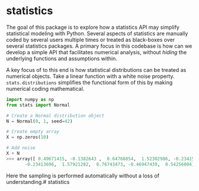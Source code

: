 # statistics

The goal of this package is to explore how a statistics API may simplify statistical modeling with Python. Several aspects of statistics are manually coded by several users multiple times or treated as black-boxes over several statistics packages. A primary focus in this codebase is how can we develop a simple API that facilitates numerical analysis, without *hiding* the underlying functions and assumptions within.

A key focus of to this end is how statistical distributions can be treated as numerical objects. Take a linear function with a white noise property. `stats.distributions` simplifies the functional form of this by making numerical coding mathematical.

```python
import numpy as np
from stats import Normal

# Create a Normal distribution object
N = Normal(0, 1, seed=42)

# Create empty array
X = np.zeros(10)

# Add noise
X + N
>>> array([ 0.49671415, -0.1382643 ,  0.64768854,  1.52302986, -0.23415337,
       -0.23413696,  1.57921282,  0.76743473, -0.46947439,  0.54256004])
```

Here the sampling is performed automatically without a loss of understanding.# statistics
